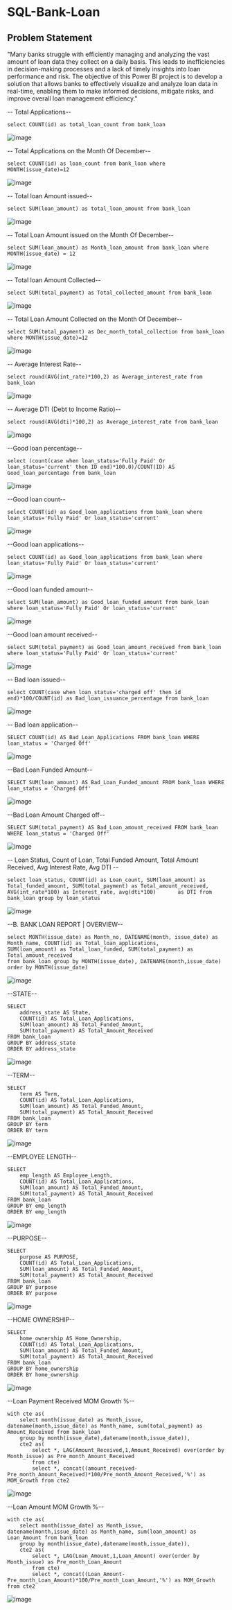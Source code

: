 # SQL-Bank-Loan 


## Problem Statement

"Many banks struggle with efficiently managing and analyzing the vast amount of loan data they collect on a daily basis.
This leads to inefficiencies in decision-making processes and a lack of timely insights into loan performance and risk.
The objective of this Power BI project is to develop a solution that allows banks to effectively visualize and 
analyze loan data in real-time, enabling them to make informed decisions, mitigate risks, and improve overall loan management efficiency."


-- Total Applications--

    select COUNT(id) as total_loan_count from bank_loan

![image](https://github.com/Ambikapandey0821/SQL-Bank-Loan/assets/162020155/c6a049db-2e1a-4aef-a3c5-ea61794167d2)
    
-- Total Applications on the Month Of December--

    select COUNT(id) as loan_count from bank_loan where MONTH(issue_date)=12
    
![image](https://github.com/Ambikapandey0821/SQL-Bank-Loan/assets/162020155/cada4e70-780f-4b39-971c-ba407d78fd66)

-- Total loan Amount issued--

    select SUM(loan_amount) as total_loan_amount from bank_loan
    
![image](https://github.com/Ambikapandey0821/SQL-Bank-Loan/assets/162020155/f5c63379-4f24-4a52-b091-64d3619a07da)

-- Total Loan Amount issued on the Month Of December--

    select SUM(loan_amount) as Month_loan_amount from bank_loan where MONTH(issue_date) = 12

![image](https://github.com/Ambikapandey0821/SQL-Bank-Loan/assets/162020155/0ae595e0-8678-4df9-9e7a-3bf69b305f01)

-- Total loan Amount Collected--

    select SUM(total_payment) as Total_collected_amount from bank_loan

![image](https://github.com/Ambikapandey0821/SQL-Bank-Loan/assets/162020155/7674414d-fd39-43f1-9961-9ae2da1e7a55)


-- Total Loan Amount Collected on the Month Of December--

    select SUM(total_payment) as Dec_month_total_collection from bank_loan where MONTH(issue_date)=12

![image](https://github.com/Ambikapandey0821/SQL-Bank-Loan/assets/162020155/346f0c2f-d89b-471c-ac74-bfdd03942ad7)

-- Average Interest Rate--

    select round(AVG(int_rate)*100,2) as Average_interest_rate from bank_loan

![image](https://github.com/Ambikapandey0821/SQL-Bank-Loan/assets/162020155/aa478e96-e69d-4584-a8d7-14e212abfac2)

-- Average DTI (Debt to Income Ratio)--

    select round(AVG(dti)*100,2) as Average_interest_rate from bank_loan

![image](https://github.com/Ambikapandey0821/SQL-Bank-Loan/assets/162020155/b01281cc-0015-4bb7-b4fa-58b5bbf79219)

 --Good loan percentage--

    select (count(case when loan_status='Fully Paid' Or loan_status='current' then ID end)*100.0)/COUNT(ID) AS Good_loan_percentage from bank_loan
    
![image](https://github.com/Ambikapandey0821/SQL-Bank-Loan/assets/162020155/2d3d8540-c6c8-4af1-9fa9-d5e64ea79aa7)

--Good loan count--

    select COUNT(id) as Good_loan_applications from bank_loan where loan_status='Fully Paid' Or loan_status='current'
    
![image](https://github.com/Ambikapandey0821/SQL-Bank-Loan/assets/162020155/a180a617-e953-401e-b484-8aa6778a357f)

--Good loan applications--
 
    select COUNT(id) as Good_loan_applications from bank_loan where loan_status='Fully Paid' Or loan_status='current'
    
![image](https://github.com/Ambikapandey0821/SQL-Bank-Loan/assets/162020155/ed83a117-a331-430a-810e-cfda1aa2c18e)

--Good loan funded amount--

    select SUM(loan_amount) as Good_loan_funded_amount from bank_loan where loan_status='Fully Paid' Or loan_status='current'

![image](https://github.com/Ambikapandey0821/SQL-Bank-Loan/assets/162020155/f52c8045-bc2b-4820-ab46-5d428b00e0e8)    

--Good loan amount received--

    select SUM(total_payment) as Good_loan_amount_received from bank_loan where loan_status='Fully Paid' Or loan_status='current'

![image](https://github.com/Ambikapandey0821/SQL-Bank-Loan/assets/162020155/e4ba611c-5c2e-4d85-acbe-0df78eaac908)

-- Bad loan issued--

    select COUNT(case when loan_status='charged off' then id end)*100/COUNT(id) as Bad_loan_issuance_percentage from bank_loan

![image](https://github.com/Ambikapandey0821/SQL-Bank-Loan/assets/162020155/35a919a4-9a42-42d5-9516-05681198e368)

-- Bad loan application--

    SELECT COUNT(id) AS Bad_Loan_Applications FROM bank_loan WHERE loan_status = 'Charged Off'

![image](https://github.com/Ambikapandey0821/SQL-Bank-Loan/assets/162020155/5ed350da-f650-4577-a478-c48277e9d34f)

--Bad Loan Funded Amount--

    SELECT SUM(loan_amount) AS Bad_Loan_Funded_amount FROM bank_loan WHERE loan_status = 'Charged Off'

![image](https://github.com/Ambikapandey0821/SQL-Bank-Loan/assets/162020155/228d727a-6f40-4b9d-af7b-1817cab21d56)

--Bad Loan Amount Charged off-- 

    SELECT SUM(total_payment) AS Bad_Loan_amount_received FROM bank_loan WHERE loan_status = 'Charged Off'

![image](https://github.com/Ambikapandey0821/SQL-Bank-Loan/assets/162020155/802e5c4e-ab12-4324-b22f-f20455a006bc)

-- Loan Status, Count of Loan, Total Funded Amount, Total Amount Received, Avg Interest Rate, Avg DTI --

    select loan_status, COUNT(id) as Loan_count, SUM(loan_amount) as Total_funded_amount, SUM(total_payment) as Total_amount_received, AVG(int_rate*100) as Interest_rate, avg(dti*100)       as DTI from bank_loan group by loan_status
    
![image](https://github.com/Ambikapandey0821/SQL-Bank-Loan/assets/162020155/67545d28-bf91-444e-965f-0d6213a9e5fd)
 
--B.	BANK LOAN REPORT | OVERVIEW--

    select MONTH(issue_date) as Month_no, DATENAME(month, issue_date) as Month_name, COUNT(id) as Total_loan_applications,
    SUM(loan_amount) as Total_loan_funded, SUM(total_payment) as Total_amount_received
    from bank_loan group by MONTH(issue_date), DATENAME(month,issue_date) order by MONTH(issue_date)

![image](https://github.com/Ambikapandey0821/SQL-Bank-Loan/assets/162020155/73ecb096-4143-4cab-8c66-16f0ab810660)

--STATE--

    SELECT 
	    address_state AS State, 
	    COUNT(id) AS Total_Loan_Applications,
	    SUM(loan_amount) AS Total_Funded_Amount,
	    SUM(total_payment) AS Total_Amount_Received
    FROM bank_loan
    GROUP BY address_state
    ORDER BY address_state

![image](https://github.com/Ambikapandey0821/SQL-Bank-Loan/assets/162020155/5d5dd60f-1592-42ed-af90-825553e64942)

--TERM--

    SELECT 
	    term AS Term, 
	    COUNT(id) AS Total_Loan_Applications,
	    SUM(loan_amount) AS Total_Funded_Amount,
	    SUM(total_payment) AS Total_Amount_Received
    FROM bank_loan
    GROUP BY term
    ORDER BY term
    
![image](https://github.com/Ambikapandey0821/SQL-Bank-Loan/assets/162020155/234af33c-069f-4ce9-8cd2-278499a290db)

--EMPLOYEE LENGTH--

    SELECT 
	    emp_length AS Employee_Length, 
	    COUNT(id) AS Total_Loan_Applications,
	    SUM(loan_amount) AS Total_Funded_Amount,
	    SUM(total_payment) AS Total_Amount_Received
    FROM bank_loan
    GROUP BY emp_length
    ORDER BY emp_length
    
![image](https://github.com/Ambikapandey0821/SQL-Bank-Loan/assets/162020155/b054223f-95fa-4c17-a28e-78d7849ec355)

--PURPOSE--

    SELECT 
	    purpose AS PURPOSE, 
	    COUNT(id) AS Total_Loan_Applications,
	    SUM(loan_amount) AS Total_Funded_Amount,
	    SUM(total_payment) AS Total_Amount_Received
    FROM bank_loan
    GROUP BY purpose
    ORDER BY purpose

![image](https://github.com/Ambikapandey0821/SQL-Bank-Loan/assets/162020155/e58bf095-48cb-4fd7-a108-757fb79d3092)

--HOME OWNERSHIP--

    SELECT 
    	home_ownership AS Home_Ownership, 
    	COUNT(id) AS Total_Loan_Applications,
    	SUM(loan_amount) AS Total_Funded_Amount,
    	SUM(total_payment) AS Total_Amount_Received
    FROM bank_loan
    GROUP BY home_ownership
    ORDER BY home_ownership

![image](https://github.com/Ambikapandey0821/SQL-Bank-Loan/assets/162020155/1026de95-a55f-4d54-8cd5-79e8d7291309)

--Loan Payment Received MOM Growth %--

	with cte as(
		select month(issue_date) as Month_issue, datename(month,issue_date) as Month_name, sum(total_payment) as Amount_Received from bank_loan
		group by month(issue_date),datename(month,issue_date)),
		cte2 as(
			select *, LAG(Amount_Received,1,Amount_Received) over(order by Month_issue) as Pre_month_Amount_Received
			from cte)
			select *, concat((amount_received-Pre_month_Amount_Received)*100/Pre_month_Amount_Received,'%') as MOM_Growth from cte2
   
![image](https://github.com/Ambikapandey0821/SQL-Bank-Loan/assets/162020155/95da8bf6-0197-417c-872d-a53c3b2cbd55)

--Loan Amount MOM Growth %--

	with cte as(
		select month(issue_date) as Month_issue, datename(month,issue_date) as Month_name, sum(loan_amount) as Loan_Amount from bank_loan
		group by month(issue_date),datename(month,issue_date)),
		cte2 as(
			select *, LAG(Loan_Amount,1,Loan_Amount) over(order by Month_issue) as Pre_month_Loan_Amount
			from cte)
			select *, concat((Loan_Amount-Pre_month_Loan_Amount)*100/Pre_month_Loan_Amount,'%') as MOM_Growth from cte2
   
![image](https://github.com/Ambikapandey0821/SQL-Bank-Loan/assets/162020155/bbf61681-ce5e-4916-bbaa-406aa3d3f939)


